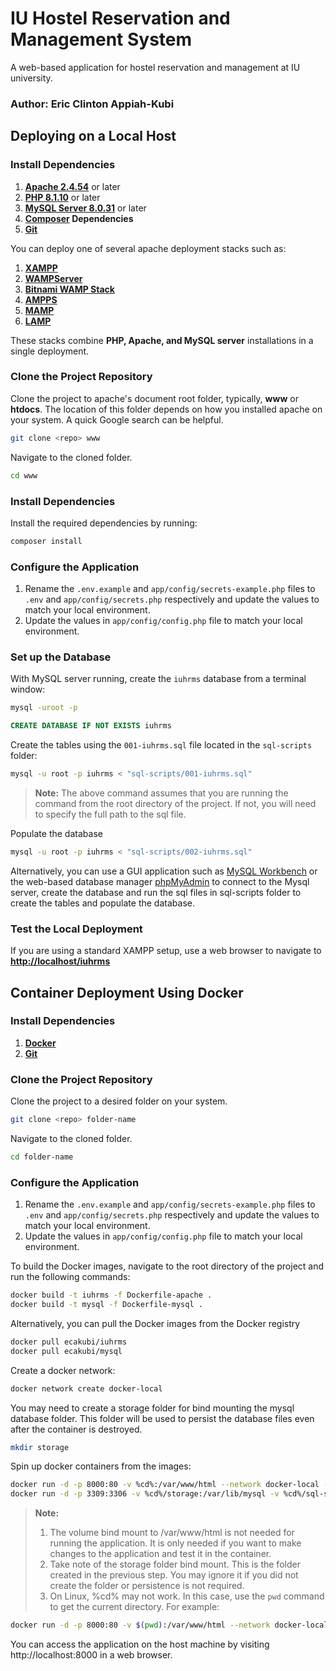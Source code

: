 # IU Hostel Reservation and Management System
A web-based application for hostel reservation and management at IU university. 
### **Author: Eric Clinton Appiah-Kubi**

## Deploying on a Local Host
### Install Dependencies
1. **[Apache 2.4.54](https://httpd.apache.org/docs/)** or later
2. **[PHP 8.1.10](https://www.php.net/downloads)** or later
3. **[MySQL Server 8.0.31](https://dev.mysql.com/downloads/mysql/)** or later
4. **[Composer](https://getcomposer.org/download/) Dependencies** 
5. **[Git](https://git-scm.com/downloads)**


You can deploy one of several apache deployment stacks such as:
1. **[XAMPP](http://www.apachefriends.org/en/xampp.html)**
2. **[WAMPServer](http://www.wampserver.com/)**
3. **[Bitnami WAMP Stack](http://bitnami.com/stack/wamp)**
4. **[AMPPS](http://www.ampps.com/)**
5. **[MAMP](http://www.mamp.info/en/index.html)**
6. **[LAMP](http://www.lamphowto.com/)**

These stacks combine **PHP, Apache, and MySQL server** installations in a single deployment.

### Clone the Project Repository

Clone the project to apache's document root folder, typically, **www** or **htdocs**.
The location of this folder depends on how you installed apache on your system. A quick Google search can be helpful.
```bash
git clone <repo> www
```
Navigate to the cloned folder.
```bash
cd www
```

### Install Dependencies
Install the required dependencies by running:
```bash
composer install
``` 

### Configure the Application
1. Rename the `.env.example` and `app/config/secrets-example.php` files to `.env` and `app/config/secrets.php` respectively and update the values to match your local environment.
2. Update the values in `app/config/config.php` file to match your local environment.

### Set up the Database
With MySQL server running, create the `iuhrms` database from a terminal window:

```bash
mysql -uroot -p
```
```sql
CREATE DATABASE IF NOT EXISTS iuhrms
```

Create the tables using the `001-iuhrms.sql` file located in the `sql-scripts` folder:

```bash
mysql -u root -p iuhrms < "sql-scripts/001-iuhrms.sql"
```
>**Note:** The above command assumes that you are running the command from the root directory of the project. If not, you will need to specify the full path to the sql file.

Populate the database
```bash
mysql -u root -p iuhrms < "sql-scripts/002-iuhrms.sql"
```

Alternatively, you can use a GUI application such as [MySQL Workbench](https://www.mysql.com/products/workbench/) or the web-based database manager [phpMyAdmin](https://www.phpmyadmin.net/) to connect to the Mysql server, create the database and run the sql files in sql-scripts folder to create the tables and populate the database.

### Test the Local Deployment
If you are using a standard XAMPP setup, use a web browser to navigate to **[http://localhost/iuhrms]()**

## Container Deployment Using Docker

### Install Dependencies
1. **[Docker](https://www.docker.com/get-started/)**
2. **[Git](https://git-scm.com/downloads)**

### Clone the Project Repository
Clone the project to a desired folder on your system.
```bash
git clone <repo> folder-name
```
Navigate to the cloned folder.
```bash
cd folder-name
```

### Configure the Application
1. Rename the `.env.example` and `app/config/secrets-example.php` files to `.env` and `app/config/secrets.php` respectively and update the values to match your local environment.
2. Update the values in `app/config/config.php` file to match your local environment.

To build the Docker images, navigate to the root directory of the project and run the following commands:
```bash
docker build -t iuhrms -f Dockerfile-apache .
docker build -t mysql -f Dockerfile-mysql . 
```
Alternatively, you can pull the Docker images from the Docker registry
```bash
docker pull ecakubi/iuhrms
docker pull ecakubi/mysql
```

Create a docker network:
```bash
docker network create docker-local
```

You may need to create a storage folder for bind mounting the mysql database folder. This folder will be used to persist the database files even after the container is destroyed.
```bash
mkdir storage
```

Spin up docker containers from the images:
```bash
docker run -d -p 8000:80 -v %cd%:/var/www/html --network docker-local --name iuhrms ecakubi/iuhrms
docker run -d -p 3309:3306 -v %cd%/storage:/var/lib/mysql -v %cd%/sql-scripts:/docker-entrypoint-initdb.d --network docker-local --env-file .env --name mysql mysql
```
>**Note:**
> 1. The volume bind mount to /var/www/html is not needed for running the application. It is only needed if you want to make changes to the application and test it in the container.
> 2. Take note of the storage folder bind mount. This is the folder created in the previous step. You may ignore it if you did not create the folder or persistence is not required.
> 3. On Linux, %cd% may not work. In this case, use the `pwd` command to get the current directory. For example:
```bash
docker run -d -p 8000:80 -v $(pwd):/var/www/html --network docker-local --name iuhrms ecakubi/iuhrms
```
You can access the application on the host machine by visiting http://localhost:8000 in a web browser.